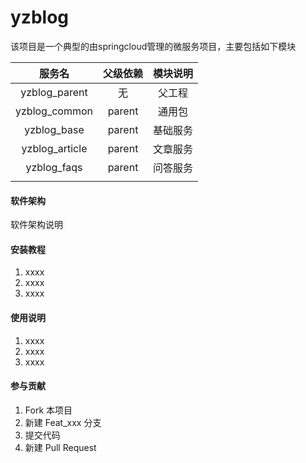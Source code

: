# yzblog

该项目是一个典型的由springcloud管理的微服务项目，主要包括如下模块

|     服务名     | 父级依赖 | 模块说明 |
| :------------: | :------: | :------: |
| yzblog_parent  |    无    |  父工程  |
| yzblog_common  |  parent  |  通用包  |
|  yzblog_base   |  parent  | 基础服务 |
| yzblog_article |  parent  | 文章服务 |
|  yzblog_faqs   |  parent  | 问答服务 |
|                |          |          |



#### 软件架构

软件架构说明


#### 安装教程

1. xxxx
2. xxxx
3. xxxx

#### 使用说明

1. xxxx
2. xxxx
3. xxxx

#### 参与贡献

1. Fork 本项目
2. 新建 Feat_xxx 分支
3. 提交代码
4. 新建 Pull Request